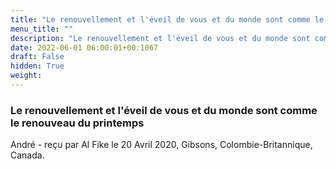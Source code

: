 ```yaml
---
title: "Le renouvellement et l'éveil de vous et du monde sont comme le renouveau du printemps"
menu_title: ""
description: "Le renouvellement et l'éveil de vous et du monde sont comme le renouveau du printemps"
date: 2022-06-01 06:00:01+00:1067
draft: False
hidden: True
weight:
---
```

### Le renouvellement et l'éveil de vous et du monde sont comme le renouveau du printemps

André - reçu par Al Fike le 20 Avril 2020, Gibsons, Colombie-Britannique, Canada.



